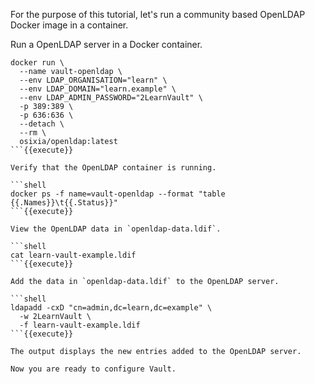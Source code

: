 For the purpose of this tutorial, let's run a community based OpenLDAP Docker image in a container.

Run a OpenLDAP server in a Docker container.

```shell
docker run \
  --name vault-openldap \
  --env LDAP_ORGANISATION="learn" \
  --env LDAP_DOMAIN="learn.example" \
  --env LDAP_ADMIN_PASSWORD="2LearnVault" \
  -p 389:389 \
  -p 636:636 \
  --detach \
  --rm \
  osixia/openldap:latest
```{{execute}}

Verify that the OpenLDAP container is running.

```shell
docker ps -f name=vault-openldap --format "table {{.Names}}\t{{.Status}}"
```{{execute}}

View the OpenLDAP data in `openldap-data.ldif`.

```shell
cat learn-vault-example.ldif
```{{execute}}

Add the data in `openldap-data.ldif` to the OpenLDAP server.

```shell
ldapadd -cxD "cn=admin,dc=learn,dc=example" \
  -w 2LearnVault \
  -f learn-vault-example.ldif
```{{execute}}

The output displays the new entries added to the OpenLDAP server.

Now you are ready to configure Vault.